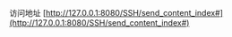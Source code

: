 访问地址 [http://127.0.0.1:8080/SSH/send_content_index#](http://127.0.0.1:8080/SSH/send_content_index#)
